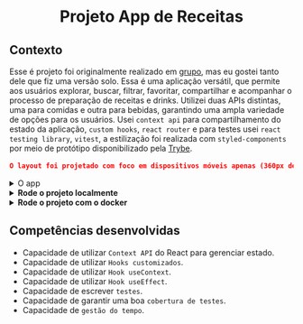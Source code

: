 # <p align="center">Projeto App de Receitas</p>

## Contexto

Esse é projeto foi originalmente realizado em [grupo](https://github.com/mairess/project-recipes-app-ts), mas eu gostei tanto dele que fiz uma versão solo. Essa é uma aplicação versátil, que permite aos usuários explorar, buscar, filtrar, favoritar, compartilhar e acompanhar o processo de preparação de receitas e drinks. Utilizei duas APIs distintas, uma para comidas e outra para bebidas, garantindo uma ampla variedade de opções para os usuários. Usei `context api` para compartilhamento do estado da aplicação, `custom hooks`, `react router` e para testes usei `react testing library`, `vitest`, a estilização foi realizada com `styled-components` por meio de protótipo disponibilizado pela [Trybe](https://betrybe.com).

```JSON
O layout foi projetado com foco em dispositivos móveis apenas (360px de largura por 640px de altura).
```

<details>

<summary>O app</summary><br>

![App meals page](app-meals-page.png)

</details>

<details>

<summary><strong>Rode o projeto localmente</strong></summary><br>

> ⚠️ É preciso ter o [Node](https://nodejs.org/en) instalado em sua máquina.

Primeiro, clone o repositório:

```JSON
git clone git@github.com:mairess/project-recipes-app-ts.git
```

Instale as dependências:

```JSON
npm install
```

Inicie o vite server:

```JSON
npm run dev
```

### Os testes

Rode os testes com:

```JSON
npm test
```

Rode um teste específico:

```JSON
npm test RecipeDetails
```

Rode a cobertura dos testes:

```JSON
npm run coverage
```

<details>

<summary>Cobertura de testes</summary><br>

![coverage-1](coverage-1.png)

![coverage-2](coverage-2.png)

![coverage-3](coverage-3.png)

</details>

</details>

<details>

<summary><strong>Rode o projeto com o docker</strong></summary><br>

> ⚠️ É preciso ter o [Docker](https://www.docker.com/get-started/) instalado em sua máquina.

Primeiro, clone o repositório:

```JSON
git clone git@github.com:mairess/project-recipes-app-ts.git
```

Suba o container:

```JSON
docker compose up -d
```

O vite server estará disponível na porta `3000`:

```HTML
http://localhost:3000
```

</details>

## Competências desenvolvidas

- Capacidade de utilizar `Context API` do React para gerenciar estado.
- Capacidade de utilizar `Hooks customizados`.
- Capacidade de utilizar `Hook useContext`.
- Capacidade de utilizar `Hook useEffect`.
- Capacidade de escrever `testes`.
- Capacidade de garantir uma boa `cobertura de testes`.
- Capacidade de `gestão do tempo`.
